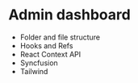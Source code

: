 # Admin dashboard

- Folder and file structure
- Hooks and Refs
- React Context API
- Syncfusion
- Tailwind
